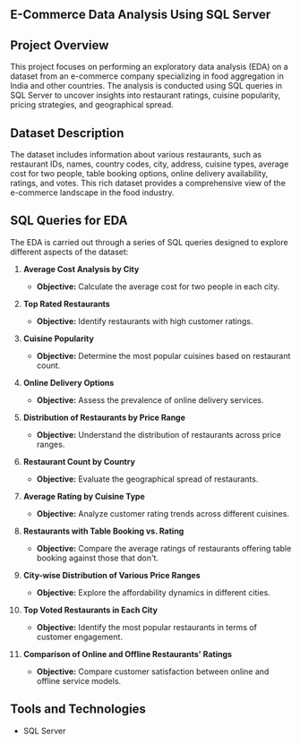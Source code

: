 ## E-Commerce Data Analysis Using SQL Server

## Project Overview

This project focuses on performing an exploratory data analysis (EDA) on a dataset from an e-commerce company specializing in food aggregation in India and other countries. The analysis is conducted using SQL queries in SQL Server to uncover insights into restaurant ratings, cuisine popularity, pricing strategies, and geographical spread.

## Dataset Description

The dataset includes information about various restaurants, such as restaurant IDs, names, country codes, city, address, cuisine types, average cost for two people, table booking options, online delivery availability, ratings, and votes. This rich dataset provides a comprehensive view of the e-commerce landscape in the food industry.

## SQL Queries for EDA

The EDA is carried out through a series of SQL queries designed to explore different aspects of the dataset:

1. **Average Cost Analysis by City**

   - **Objective:** Calculate the average cost for two people in each city.

2. **Top Rated Restaurants**

   - **Objective:** Identify restaurants with high customer ratings.

3. **Cuisine Popularity**

   - **Objective:** Determine the most popular cuisines based on restaurant count.

4. **Online Delivery Options**

   - **Objective:** Assess the prevalence of online delivery services.

5. **Distribution of Restaurants by Price Range**

   - **Objective:** Understand the distribution of restaurants across price ranges.

6. **Restaurant Count by Country**

   - **Objective:** Evaluate the geographical spread of restaurants.

7. **Average Rating by Cuisine Type**

   - **Objective:** Analyze customer rating trends across different cuisines.

8. **Restaurants with Table Booking vs. Rating**

   - **Objective:** Compare the average ratings of restaurants offering table booking against those that don't.

9. **City-wise Distribution of Various Price Ranges**

   - **Objective:** Explore the affordability dynamics in different cities.

10. **Top Voted Restaurants in Each City**

    - **Objective:** Identify the most popular restaurants in terms of customer engagement.

11. **Comparison of Online and Offline Restaurants' Ratings**

    - **Objective:** Compare customer satisfaction between online and offline service models.

## Tools and Technologies

- SQL Server
  


